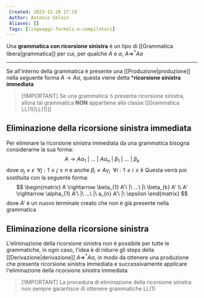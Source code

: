```yaml
---
 Created: 2023-12-28 17:19
 Author: Antonio Gelain
 Aliases: []
 Tags: [linguaggi-formali-e-compilatori]
---
```


Una **grammatica con ricorsione sinistra** è un tipo di [[Grammatica libera|grammatica]] per cui, per qualche $A$ e $\alpha$, $A \Rightarrow^{*} A \alpha$

---

Se all'interno della grammatica è presente una [[Produzione|produzione]] nella seguente forma $A \rightarrow A \alpha$, questa viene detta ***ricorsione sinistra immediata**

> [!IMPORTANT] Se una grammatica $\mathcal{G}$ presenta ricorsione sinistra, allora tal grammatica **NON** appartiene alla classe [[Grammatica LL(1)|LL(1)]]

## Eliminazione della ricorsione sinistra immediata

Per eliminare la ricorsione sinistra immediata da una grammatica bisogna considerarne la sua forma:
$$A \rightarrow A \alpha_{1}\ |\ ...\ |\ A \alpha_{n}\ |\ \beta_{1}\ |\ ...\ |\ \beta_{k}$$
dove $\alpha_{j} \ne \epsilon\ \ \forall j : 1 \le j \le n$ e anche $\beta_{i} \ne A \gamma_{i}\ \ \forall i : 1 \le i \le k$
Questa verrà poi sostituita con la seguente forma:
$$
\begin{matrix}
A \rightarrow \beta_{1} A'\ |\ ...\ |\ \beta_{k} A' \\
A' \rightarrow \alpha_{1} A'\ |\ ...\ |\ a_{n} A'\ |\ \epsilon
\end{matrix}
$$
dove $A'$ è un nuovo terminale creato che non è già presente nella grammatica

## Eliminazione della ricorsione sinistra

L'eliminazione della ricorsione sinistra non è possibile per tutte le grammatiche, in ogni caso, l'idea è di ridurre gli steps della [[Derivazione|derivazione]] $A \Rightarrow^{*} A \alpha$, in modo da ottenere una produzione che presenta ricorsione sinistra immediata e successivamente applicare l'eliminazione della ricorsione sinistra immediata

> [!IMPORTANT] La procedura di eliminazione della ricorsione sinistra non sempre garantisce di ottenere grammatiche LL(1)
